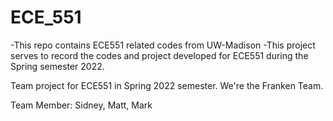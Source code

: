 # ECE_551
-This repo contains ECE551 related codes from UW-Madison
-This project serves to record the codes and project developed for ECE551 during the Spring semester 2022.

Team project for ECE551 in Spring 2022 semester.
We're the Franken Team.

Team Member:
Sidney, Matt, Mark
